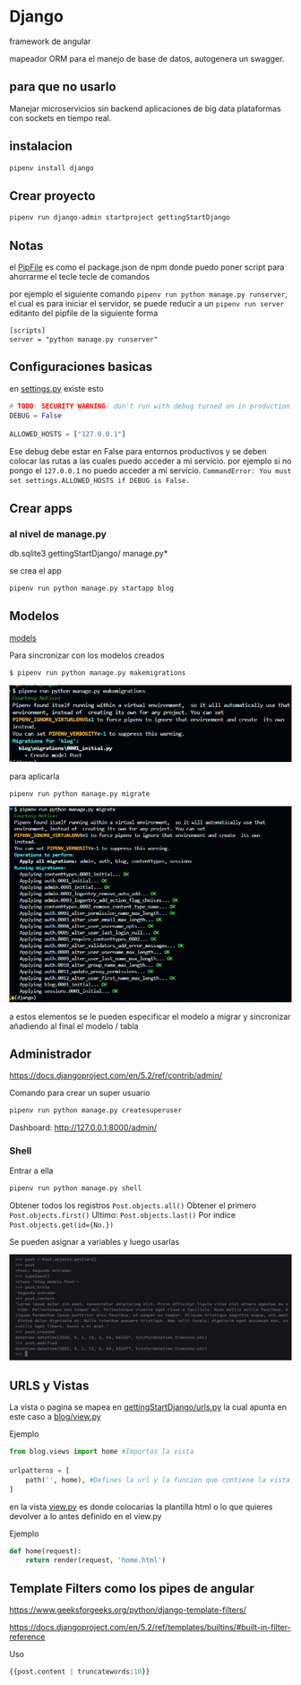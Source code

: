 # Django

framework de angular

mapeador ORM para el manejo de base de datos, autogenera un swagger. 

## para que no usarlo

Manejar microservicios sin backend
aplicaciones de big data
plataformas con sockets en tiempo real.  

## instalacion

```bash
pipenv install django
```

## Crear proyecto

```bash
pipenv run django-admin startproject gettingStartDjango
```

## Notas

el [PipFile](Pipfile) es como el package.json de npm donde puedo poner script para ahorrarme el tecle tecle de comandos

por ejemplo el siguiente comando `pipenv run python manage.py runserver`, el cual es para iniciar el servidor, se puede reducir a un `pipenv run server` editanto del pipfile de la siguiente forma

```pipfile
[scripts]
server = "python manage.py runserver"
```
## Configuraciones basicas

en [settings.py](gettingStartDjango/gettingStartDjango/settings.py) existe esto

```python
# TODO: SECURITY WARNING: don't run with debug turned on in production!
DEBUG = False

ALLOWED_HOSTS = ["127.0.0.1"]
```

Ese debug debe estar en False para entornos productivos y se deben colocar las rutas a las cuales puedo acceder a mi servicio. 
por ejemplo si no pongo el `127.0.0.1` no puedo acceder a mi servicio. `CommandError: You must set settings.ALLOWED_HOSTS if DEBUG is False.`

## Crear apps

### al nivel de manage.py

db.sqlite3  gettingStartDjango/  manage.py*

se crea el app 

```bash
pipenv run python manage.py startapp blog
```

## Modelos
[models](gettingStartDjango/blog/models.py)


Para sincronizar con los modelos creados

```sh
$ pipenv run python manage.py makemigrations
```

![makeMigrations](src/image.png)

para aplicarla

```sh
pipenv run python manage.py migrate
```

![migrate](src/image2.png)

a estos elementos se le pueden especificar el modelo a migrar y sincronizar añadiendo al final el modelo / tabla

## Administrador
https://docs.djangoproject.com/en/5.2/ref/contrib/admin/

Comando para crear un super usuario

```sh
pipenv run python manage.py createsuperuser
```

Dashboard: http://127.0.0.1:8000/admin/

### Shell

Entrar a ella

```sh
pipenv run python manage.py shell
```

Obtener todos los registros `Post.objects.all()`
Obtener el primero `Post.objects.first()`
Ultimo: `Post.objects.last()`
Por indice `Post.objects.get(id={No.})`

Se pueden asignar a variables y luego usarlas

![Comandos](src/image3.png)

## URLS y Vistas

La vista o pagina se mapea en [gettingStartDjango/urls.py](/gettingStartDjango/urls.py) la cual apunta en este caso a [blog/view.py](/blog/views.py)

Ejemplo
```py
from blog.views import home #Importas la vista

urlpatterns = [
    path('', home), #Defines la url y la funcion que contiene la vista. en este caso estara en la raiz y la funcion seria home
]
```

en la vista [view.py](/blog/views.py) es donde colocarias la plantilla html o lo que quieres devolver a lo antes definido en el view.py

Ejemplo
```py
def home(request):
    return render(request, 'home.html')
```

## Template Filters como los pipes de angular

https://www.geeksforgeeks.org/python/django-template-filters/

https://docs.djangoproject.com/en/5.2/ref/templates/builtins/#built-in-filter-reference


Uso
```py
{{post.content | truncatewords:10}}

```